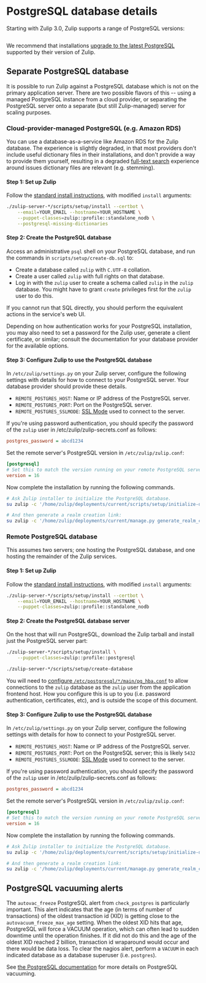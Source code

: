 # PostgreSQL database details

Starting with Zulip 3.0, Zulip supports a range of PostgreSQL
versions:

```{include} postgresql-support-table.md

```

We recommend that installations [upgrade to the latest
PostgreSQL][upgrade-postgresql] supported by their version of Zulip.

[upgrade-postgresql]: upgrade.md#upgrading-postgresql

## Separate PostgreSQL database

It is possible to run Zulip against a PostgreSQL database which is not on the
primary application server. There are two possible flavors of this -- using a
managed PostgreSQL instance from a cloud provider, or separating the PostgreSQL
server onto a separate (but still Zulip-managed) server for scaling purposes.

### Cloud-provider-managed PostgreSQL (e.g. Amazon RDS)

You can use a database-as-a-service like Amazon RDS for the Zulip database. The
experience is slightly degraded, in that most providers don't include useful
dictionary files in their installations, and don't provide a way to provide them
yourself, resulting in a degraded [full-text search][fts] experience around
issues dictionary files are relevant (e.g. stemming).

[fts]: ../subsystems/full-text-search.md

#### Step 1: Set up Zulip

Follow the [standard install instructions](install.md), with modified `install`
arguments:

```bash
./zulip-server-*/scripts/setup/install --certbot \
    --email=YOUR_EMAIL --hostname=YOUR_HOSTNAME \
    --puppet-classes=zulip::profile::standalone_nodb \
    --postgresql-missing-dictionaries
```

#### Step 2: Create the PostgreSQL database

Access an administrative `psql` shell on your PostgreSQL database, and
run the commands in `scripts/setup/create-db.sql` to:

- Create a database called `zulip` with `C.UTF-8` collation.
- Create a user called `zulip` with full rights on that database.
- Log in with the `zulip` user to create a schema called `zulip` in the `zulip`
  database. You might have to grant `create` privileges first for the `zulip`
  user to do this.

If you cannot run that SQL directly, you should perform the equivalent actions
in the service's web UI.

Depending on how authentication works for your PostgreSQL installation, you may
also need to set a password for the Zulip user, generate a client certificate,
or similar; consult the documentation for your database provider for the
available options.

#### Step 3: Configure Zulip to use the PostgreSQL database

In `/etc/zulip/settings.py` on your Zulip server, configure the
following settings with details for how to connect to your PostgreSQL
server. Your database provider should provide these details.

- `REMOTE_POSTGRES_HOST`: Name or IP address of the PostgreSQL server.
- `REMOTE_POSTGRES_PORT`: Port on the PostgreSQL server.
- `REMOTE_POSTGRES_SSLMODE`: [SSL Mode][ssl-mode] used to connect to the server.

[ssl-mode]: https://www.postgresql.org/docs/current/libpq-ssl.html#LIBPQ-SSL-PROTECTION

If you're using password authentication, you should specify the
password of the `zulip` user in /etc/zulip/zulip-secrets.conf as
follows:

```ini
postgres_password = abcd1234
```

Set the remote server's PostgreSQL version in `/etc/zulip/zulip.conf`:

```ini
[postgresql]
# Set this to match the version running on your remote PostgreSQL server
version = 16
```

Now complete the installation by running the following commands.

```bash
# Ask Zulip installer to initialize the PostgreSQL database.
su zulip -c '/home/zulip/deployments/current/scripts/setup/initialize-database'

# And then generate a realm creation link:
su zulip -c '/home/zulip/deployments/current/manage.py generate_realm_creation_link'
```

### Remote PostgreSQL database

This assumes two servers; one hosting the PostgreSQL database, and one hosting
the remainder of the Zulip services.

#### Step 1: Set up Zulip

Follow the [standard install instructions](install.md), with modified `install`
arguments:

```bash
./zulip-server-*/scripts/setup/install --certbot \
    --email=YOUR_EMAIL --hostname=YOUR_HOSTNAME \
    --puppet-classes=zulip::profile::standalone_nodb
```

#### Step 2: Create the PostgreSQL database server

On the host that will run PostgreSQL, download the Zulip tarball and install
just the PostgreSQL server part:

```bash
./zulip-server-*/scripts/setup/install \
    --puppet-classes=zulip::profile::postgresql

./zulip-server-*/scripts/setup/create-database
```

You will need to [configure `/etc/postgresql/*/main/pg_hba.conf`][pg-hba] to
allow connections to the `zulip` database as the `zulip` user from the
application frontend host. How you configure this is up to you (i.e. password
authentication, certificates, etc), and is outside the scope of this document.

[pg-hba]: https://www.postgresql.org/docs/current/auth-pg-hba-conf.html

#### Step 3: Configure Zulip to use the PostgreSQL database

In `/etc/zulip/settings.py` on your Zulip server, configure the following
settings with details for how to connect to your PostgreSQL server.

- `REMOTE_POSTGRES_HOST`: Name or IP address of the PostgreSQL server.
- `REMOTE_POSTGRES_PORT`: Port on the PostgreSQL server; this is likely `5432`
- `REMOTE_POSTGRES_SSLMODE`: [SSL Mode][ssl-mode] used to connect to the server.

If you're using password authentication, you should specify the
password of the `zulip` user in /etc/zulip/zulip-secrets.conf as
follows:

```ini
postgres_password = abcd1234
```

Set the remote server's PostgreSQL version in `/etc/zulip/zulip.conf`:

```ini
[postgresql]
# Set this to match the version running on your remote PostgreSQL server
version = 16
```

Now complete the installation by running the following commands.

```bash
# Ask Zulip installer to initialize the PostgreSQL database.
su zulip -c '/home/zulip/deployments/current/scripts/setup/initialize-database'

# And then generate a realm creation link:
su zulip -c '/home/zulip/deployments/current/manage.py generate_realm_creation_link'
```

## PostgreSQL vacuuming alerts

The `autovac_freeze` PostgreSQL alert from `check_postgres` is particularly
important. This alert indicates that the age (in terms of number of
transactions) of the oldest transaction id (XID) is getting close to the
`autovacuum_freeze_max_age` setting. When the oldest XID hits that age,
PostgreSQL will force a VACUUM operation, which can often lead to sudden
downtime until the operation finishes. If it did not do this and the age of the
oldest XID reached 2 billion, transaction id wraparound would occur and there
would be data loss. To clear the nagios alert, perform a `VACUUM` in each
indicated database as a database superuser (i.e. `postgres`).

See [the PostgreSQL documentation][vacuum] for more details on PostgreSQL
vacuuming.

[vacuum]: http://www.postgresql.org/docs/current/static/routine-vacuuming.html#VACUUM-FOR-WRAPAROUND
